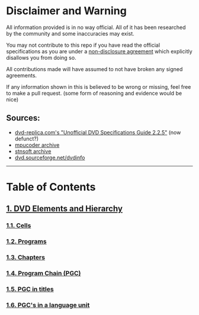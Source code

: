 # Disclaimer and Warning

All information provided is in no way official. All of it has been researched by the community and some inaccuracies may exist.

You may not contribute to this repo if you have read the official specifications as you are under a [non-disclosure agreement](https://wikipedia.org/wiki/Non-disclosure_agreement) which explicitly disallows you from doing so.

All contributions made will have assumed to not have broken any signed agreements.

If any information shown in this is believed to be wrong or missing, feel free to make a pull request. (some form of reasoning and evidence would be nice)

## Sources:

- [dvd-replica.com's "Unofficial DVD Specifications Guide 2.2.5"](http://dvd-replica.com/DVD/) (now defunct?)
- [mpucoder archive](http://www.mpucoder.com/archive.shtml)
- [stnsoft archive](http://stnsoft.com/DVD/index.html)
- [dvd.sourceforge.net/dvdinfo](http://dvd.sourceforge.net/dvdinfo)

---

# Table of Contents

## [1. DVD Elements and Hierarchy](DVD%20Elements%20and%20Hierarchy/)

### [1.1. Cells](DVD%20Elements%20and%20Hierarchy/#1-cells-1)

### [1.2. Programs](DVD%20Elements%20and%20Hierarchy/#2-programs-1)

### [1.3. Chapters](DVD%20Elements%20and%20Hierarchy/#3-chapters-1)

### [1.4. Program Chain (PGC)](DVD%20Elements%20and%20Hierarchy/#4-program-chain-pgc-1)

### [1.5. PGC in titles](DVD%20Elements%20and%20Hierarchy/#5-pgc-in-titles-1)

### [1.6. PGC's in a language unit](DVD%20Elements%20and%20Hierarchy/#6-pgcs-in-a-language-unit-1)
